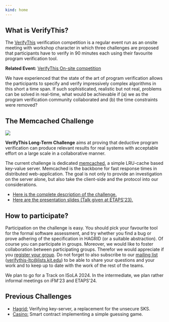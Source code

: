 ```yaml
---
kind: home
---
```


## What is VerifyThis?

The [VerifyThis](https://www.pm.inf.ethz.ch/research/verifythis.html) verification competition is a regular event run as an onsite meeting with workshop character in which three challenges are proposed that participants have to verify in 90 minutes each using their favourite program verification tool.

**Related Event:** [VerifyThis On-site competition](https://www.pm.inf.ethz.ch/research/verifythis.html)

We have experienced that the state of the art of program verification allows the participants to specify and verify impressively complex algorithms in this short a time span. If such sophisticated, realistic but not real, problems can be solved in real-time, what would be achievable if (a) we as the program verification community collaborated and (b) the time constraints were removed?

## The Memcached Challenge

![](/img/logo.svg)

**VerifyThis Long-Term Challenge** aims at proving that deductive program verification can produce relevant results for real systems with acceptable effort on a large scale in a collaborative manner.

The current challenge is dedicated [memcached](/03memcached), a simple LRU-cache based key-value server. Memcached is the backbone for fast response times in distributed web-application. The goal is not only to provide an investigation on the server alone, but also take the client-side and the protocol into our considerations.

*   [Here is the complete description of the challenge.](/03memcached/challenge.pdf)
*   [Here are the presentation slides (Talk given at ETAPS'23).](/03memcached/slides_etaps23.pdf)

## How to participate?

Participation on the challenge is easy. You should pick your favourite tool for the formal software assessment, and try whether you find a bug or prove adhering of the specification in HAGRID (or a suitable abstraction). Of course you can participate in groups. Moreover, we would like to foster collaboration between participating groups. Therefor we would appreciate if you [register your group](/registration/). Do not forget to also subscribe to our [mailing list](https://www.lists.kit.edu/sympa/info/verifythis-ltc) (verifythis-ltc@lists.kit.edu) to be able to share your questions and your work and to keep up to date with the work of the rest of the teams.

We plan to go for a Track on ISoLA 2024. In the intermediate, we plan rather informal meetings on iFM'23 and ETAPS'24.

## Previous Challenges
* [Hagrid:](01hagrid) Verifying key-server, a replacement for the unsecure SKS.
* [Casino:](02casino) Smart contract implementing a simple guessing game.

